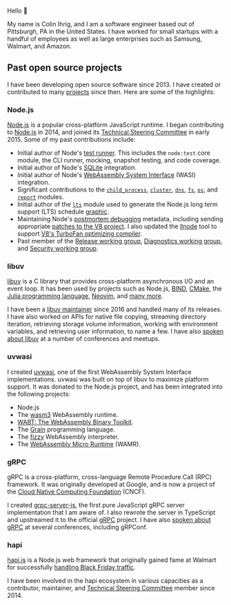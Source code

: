 Hello :wave:

My name is Colin Ihrig, and I am a software engineer based out of Pittsburgh, PA in the United States. I have worked for small startups with a handful of employees as well as large enterprises such as Samsung, Walmart, and Amazon.

## Past open source projects

I have been developing open source software since 2013. I have created or contributed to many [projects](https://github.com/cjihrig?tab=repositories) since then. Here are some of the highlights:

### Node.js

[Node.js](https://nodejs.org/) is a popular cross-platform JavaScript runtime. I began contributing to [Node.js](https://github.com/nodejs/node) in 2014, and joined its [Technical Steering Committee](https://github.com/nodejs/tsc) in early 2015. Some of my past contributions include:

- Initial author of Node's [test runner](https://nodejs.org/api/test.html). This includes the `node:test` core module, the CLI runner, mocking, snapshot testing, and code coverage.
- Initial author of Node's [SQLite](https://nodejs.org/api/sqlite.html) integration.
- Initial author of Node's [WebAssembly System Interface](https://nodejs.org/api/wasi.html) (WASI) integration.
- Significant contributions to the [`child_process`](https://nodejs.org/api/child_process.html), [`cluster`](https://nodejs.org/api/cluster.html), [`dns`](https://nodejs.org/api/dns.html), [`fs`](https://nodejs.org/api/fs.html), [`os`](https://nodejs.org/api/os.html), and [`report`](https://nodejs.org/api/report.html) modules.
- Initial author of the [`lts`](https://www.npmjs.com/package/lts) module used to generate the Node.js long term support (LTS) schedule [graphic](https://github.com/nodejs/Release/blob/main/schedule.svg).
- Maintaining Node's [postmortem debugging](https://cjihrig.com/postmortem_debugging) metadata, including sending appropriate [patches to the V8 project](https://github.com/v8/v8/commits?author=cjihrig). I also updated the [llnode](https://github.com/nodejs/llnode) tool to support [V8's TurboFan optimizing compiler](https://v8.dev/docs/turbofan).
- Past member of the [Release working group](https://github.com/nodejs/release), [Diagnostics working group](https://github.com/nodejs/diagnostics), and [Security working group](https://github.com/nodejs/security-wg).

### libuv

[libuv](https://libuv.org/) is a C library that provides cross-platform asynchronous I/O and an event loop. It has been used by projects such as Node.js, [BIND](https://bind.isc.org/), [CMake](https://cmake.org/), the [Julia programming language](https://julialang.org/), [Neovim](https://neovim.io/), and [many more](https://github.com/libuv/libuv/blob/v1.x/LINKS.md).

I have been a [libuv maintainer](https://github.com/libuv/libuv/blob/v1.x/MAINTAINERS.md) since 2016 and handled many of its releases. I have also worked on APIs for native file copying, streaming directory iteration, retrieving storage volume information, working with environment variables, and retrieving user information, to name a few. I have also [spoken about libuv](https://www.youtube.com/watch?v=_c51fcXRLGw) at a number of conferences and meetups.

### uvwasi

I created [uvwasi](https://github.com/nodejs/uvwasi), one of the first WebAssembly System Interface implementations. uvwasi was built on top of libuv to maximize platform support. It was donated to the Node.js project, and has been integrated into the following projects:

- Node.js
- The [wasm3](https://github.com/wasm3/wasm3) WebAssembly runtime.
- [WABT: The WebAssembly Binary Toolkit](https://github.com/WebAssembly/wabt).
- The [Grain](https://grain-lang.org/) programming language.
- The [fizzy](https://github.com/wasmx/fizzy) WebAssembly interpreter.
- The [WebAssembly Micro Runtime](https://github.com/bytecodealliance/wasm-micro-runtime) (WAMR).

### gRPC

gRPC is a cross-platform, cross-language Remote Procedure Call (RPC) framework. It was originally developed at Google, and is now a project of the [Cloud Native Computing Foundation](https://www.cncf.io/projects/grpc/) (CNCF).

I created [grpc-server-js](https://github.com/cjihrig/grpc-server-js), the first pure JavaScript gRPC server implementation that I am aware of. I also rewrote the server in TypeScript and upstreamed it to the official [gRPC](https://github.com/grpc/grpc-node) project. I have also [spoken about gRPC](https://www.youtube.com/watch?v=fl9AZieRUaw) at several conferences, including gRPConf.

### hapi

[hapi.js](https://hapi.dev/) is a Node.js web framework that originally gained fame at Walmart for successfully [handling Black Friday traffic](https://www.infoworld.com/article/2608897/walmart-s-investment-in-open-source-isn-t-cheap.html).

I have been involved in the hapi ecosystem in various capacities as a contributor, maintainer, and [Technical Steering Committee](https://github.com/hapijs/hapi#technical-steering-committee-tsc-members) member since 2014.
